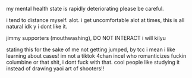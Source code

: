<p>my mental health state is rapidly deteriorating please be careful.<p>

<p>i tend to distance myself. alot. i get uncomfortable alot at times, this is all natural idk y i dont like it.<p>
<p>jimmy supporters (mouthwashing), DO NOT INTERACT i will kilyu<p>
<p> stating this for the sake of me not getting jumped, by tcc i mean i like learning about cases! im not a tiktok 4chan incel who romanticizes fuckin columbine or that shit, i dont fuck with that. cool people like studying it instead of drawing yaoi art of shooters!! </p>
